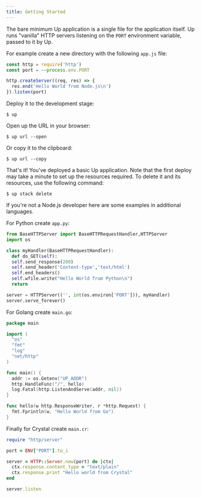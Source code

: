 ```yaml
---
title: Getting Started
---
```


The bare minimum Up application is a single file for the application itself. Up runs "vanilla" HTTP servers listening on the `PORT` environment variable, passed to it by Up.

For example create a new directory with the following `app.js` file:

```js
const http = require('http')
const port = ~~process.env.PORT

http.createServer((req, res) => {
  res.end('Hello World from Node.js\n')
}).listen(port)

```

Deploy it to the development stage:

```
$ up
```

Open up the URL in your browser:

```
$ up url --open
```

Or copy it to the clipboard:

```
$ up url --copy
```

That's it! You've deployed a basic Up application. Note that the first deploy may take a minute to set up the resources required. To delete it and its resources, use the following command:

```
$ up stack delete
```

If you're not a Node.js developer here are some examples in additional languages.

For Python create `app.py`:

```python
from BaseHTTPServer import BaseHTTPRequestHandler,HTTPServer
import os

class myHandler(BaseHTTPRequestHandler):
  def do_GET(self):
  self.send_response(200)
  self.send_header('Content-type','text/html')
  self.end_headers()
  self.wfile.write("Hello World from Python\n")
  return

server = HTTPServer(('', int(os.environ['PORT'])), myHandler)
server.serve_forever()
```

For Golang create `main.go`:

```go
package main

import (
  "os"
  "fmt"
  "log"
  "net/http"
)

func main() {
  addr := os.Getenv("UP_ADDR")
  http.HandleFunc("/", hello)
  log.Fatal(http.ListenAndServe(addr, nil))
}

func hello(w http.ResponseWriter, r *http.Request) {
  fmt.Fprintln(w, "Hello World from Go")
}
```

Finally for Crystal create `main.cr`:

```ruby
require "http/server"

port = ENV["PORT"].to_i

server = HTTP::Server.new(port) do |ctx|
  ctx.response.content_type = "text/plain"
  ctx.response.print "Hello world from Crystal"
end

server.listen
```
